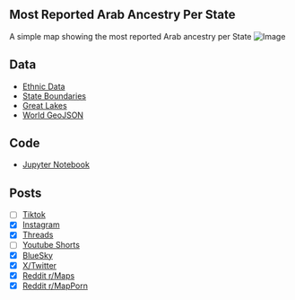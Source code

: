 ## Most Reported Arab Ancestry Per State
A simple map showing the most reported Arab ancestry per State
![Image](https://drive.google.com/uc?export=view&id=1e7vaoCOi_TcLRJWXMNYv0dZVfePyyRFW)

## Data
* [Ethnic Data](https://data.census.gov/table/ACSDT5Y2023.B04006?q=People+Reporting+Ancestry&g=010XX00US$0400000&moe=false)
* [State Boundaries](https://www.census.gov/geographies/mapping-files/time-series/geo/carto-boundary-file.html)
* [Great Lakes](https://usicecenter.gov/Products/GreatLakesData)
* [World GeoJSON](https://public.opendatasoft.com/explore/dataset/world-administrative-boundaries/export/?flg=en-us)

## Code
* [Jupyter Notebook](FormatData.ipynb)

## Posts
- [ ] [Tiktok]()
- [x] [Instagram](https://www.instagram.com/p/DJW0lGTpP6j/)
- [x] [Threads](https://www.threads.com/@vinemapper/post/DJW0luGJAEb)
- [ ] [Youtube Shorts]()
- [x] [BlueSky](https://bsky.app/profile/vinemapper.bsky.social/post/3lolnyy6n322nhttps://bsky.app/profile/vinemapper.bsky.social/post/3lolnyy6n322n)
- [x] [X/Twitter](https://x.com/VineMapper/status/1920131531022213497)
- [x] [Reddit r/Maps](https://www.reddit.com/r/Maps/comments/1kgzgl5/most_reported_arab_ancestry_per_state/)
- [x] [Reddit r/MapPorn](https://www.reddit.com/r/MapPorn/comments/1kgzgh1/most_reported_arab_ancestry_per_state/)
